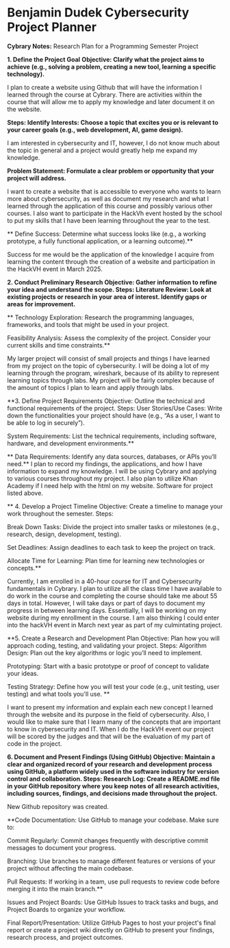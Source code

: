 # Benjamin Dudek Cybersecurity Project Planner
**Cybrary Notes:**
Research Plan for a Programming Semester Project

**1.  Define the Project Goal**
**Objective: Clarify what the project aims to achieve (e.g., solving a problem, creating a new tool, learning a specific technology).**


I plan to create a website using Github that will have the information I learned through the course at Cybrary. There are activities within the course that will allow me to apply my knowledge and later document it on the website.


**Steps:
Identify Interests: Choose a topic that excites you or is relevant to your career goals (e.g., web development, AI, game design).**


I am interested in cybersecurity and IT, however, I do not know much about the topic in general and a project would greatly help me expand my knowledge.


**Problem Statement: Formulate a clear problem or opportunity that your project will address.**


I want to create a website that is accessible to everyone who wants to learn more about cybersecurity, as well as document my research and what I learned through the application of this course and possibly various other courses. I also want to participate in the HackVh event hosted by the school to put my skills that I have been learning throughout the year to the test.

**
Define Success: Determine what success looks like (e.g., a working prototype, a fully functional application, or a learning outcome).**


Success for me would be the application of the knowledge I acquire from learning the content through the creation of a website and participation in the HackVH event in March 2025.

**2.  Conduct Preliminary Research
Objective: Gather information to refine your idea and understand the scope.
Steps:
Literature Review: Look at existing projects or research in your area of interest. Identify gaps or areas for improvement.**

**
Technology Exploration: Research the programming languages, frameworks, and tools that might be used in your project.


Feasibility Analysis: Assess the complexity of the project. Consider your current skills and time constraints.**


My larger project will consist of small projects and things I have learned from my project on the topic of cybersecurity. I will be doing a lot of my learning through the program, wireshark, because of its ability to represent learning topics through labs. My project will be fairly complex because of the amount of topics I plan to learn and apply through labs.


**3.  Define Project Requirements
Objective: Outline the technical and functional requirements of the project.
Steps:
User Stories/Use Cases: Write down the functionalities your project should have (e.g., “As a user, I want to be able to log in securely”).


System Requirements: List the technical requirements, including software, hardware, and development environments.**

**
Data Requirements: Identify any data sources, databases, or APIs you’ll need.**
I plan to record my findings, the applications, and how I have information to expand my knowledge. I will be using Cybrary and applying to various courses throughout my project. I also plan to utilize Khan Academy if I need help with the html on my website. Software for project listed above.

**
4.  Develop a Project Timeline
Objective: Create a timeline to manage your work throughout the semester.
Steps:


Break Down Tasks: Divide the project into smaller tasks or milestones (e.g., research, design, development, testing).


Set Deadlines: Assign deadlines to each task to keep the project on track.


Allocate Time for Learning: Plan time for learning new technologies or concepts.**


Currently, I am enrolled in a 40-hour course for IT and Cybersecurity fundamentals in Cybrary. I plan to utilize all the class time I have available to do work in the course and completing the course should take me about 55 days in total. However, I will take days or part of days to document my progress in between learning days. Essentially, I will be working on my website during my enrollment in the course. I am also thinking I could enter into the hackVH event in March next year as part of my culmintating project.


**5.  Create a Research and Development Plan
Objective: Plan how you will approach coding, testing, and validating your project.
Steps:
Algorithm Design: Plan out the key algorithms or logic you’ll need to implement.


Prototyping: Start with a basic prototype or proof of concept to validate your ideas.


Testing Strategy: Define how you will test your code (e.g., unit testing, user testing) and what tools you'll use.
**

I want to present my information and explain each new concept I learned through the website and its purpose in the field of cybersecurity. Also, I would like to make sure that I learn many of the concepts that are important to know in cybersecurity and IT. When I do the HackVH event our project will be scored by the judges and that will be the evaluation of my part of code in the project.


**6.  Document and Present Findings (Using GitHub)
Objective: Maintain a clear and organized record of your research and development process using GitHub, a platform widely used in the software industry for version control and collaboration.
Steps:
Research Log: Create a README.md file in your GitHub repository where you keep notes of all research activities, including sources, findings, and decisions made throughout the project.**


New Github repository was created.


**Code Documentation: Use GitHub to manage your codebase. Make sure to:


Commit Regularly: Commit changes frequently with descriptive commit messages to document your progress.


Branching: Use branches to manage different features or versions of your project without affecting the main codebase.


Pull Requests: If working in a team, use pull requests to review code before merging it into the main branch.**


Issues and Project Boards: Use GitHub Issues to track tasks and bugs, and Project Boards to organize your workflow.


Final Report/Presentation: Utilize GitHub Pages to host your project's final report or create a project wiki directly on GitHub to present your findings, research process, and project outcomes.
